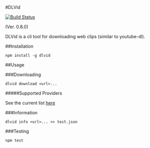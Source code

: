 #DLVid 

[![Build Status](https://travis-ci.org/web-mech/dlvid.png?branch=master)](https://travis-ci.org/web-mech/dlvid)

(Ver. 0.8.0)

DLVid is a cli tool for downloading web clips (similar to youtube-dl).


##Installation
```
npm install -g dlvid
```

##Usage

###Downloading
```
dlvid download <url>...
```
#####Supported Providers

See the current list [here](https://github.com/web-mech/dlvid-core/blob/master/support.md)

###Information
```
dlvid info <url>... >> test.json
```

###Testing

```
npm test
```
